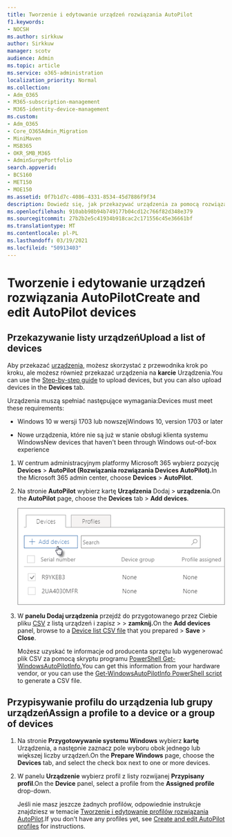 ```yaml
---
title: Tworzenie i edytowanie urządzeń rozwiązania AutoPilot
f1.keywords:
- NOCSH
ms.author: sirkkuw
author: Sirkkuw
manager: scotv
audience: Admin
ms.topic: article
ms.service: o365-administration
localization_priority: Normal
ms.collection:
- Adm_O365
- M365-subscription-management
- M365-identity-device-management
ms.custom:
- Adm_O365
- Core_O365Admin_Migration
- MiniMaven
- MSB365
- OKR_SMB_M365
- AdminSurgePortfolio
search.appverid:
- BCS160
- MET150
- MOE150
ms.assetid: 0f7b1d7c-4086-4331-8534-45d7886f9f34
description: Dowiedz się, jak przekazywać urządzenia za pomocą rozwiązania AutoPilot w uwitrynie Microsoft 365 Business Premium. Profil możesz przypisać do urządzenia lub grupy urządzeń.
ms.openlocfilehash: 910abb98b94b749177b04cd12c766f82d348e379
ms.sourcegitcommit: 27b2b2e5c41934b918cac2c171556c45e36661bf
ms.translationtype: MT
ms.contentlocale: pl-PL
ms.lasthandoff: 03/19/2021
ms.locfileid: "50913403"
---
```

# <a name="create-and-edit-autopilot-devices"></a><span data-ttu-id="e4ebc-104">Tworzenie i edytowanie urządzeń rozwiązania AutoPilot</span><span class="sxs-lookup"><span data-stu-id="e4ebc-104">Create and edit AutoPilot devices</span></span>

## <a name="upload-a-list-of-devices"></a><span data-ttu-id="e4ebc-105">Przekazywanie listy urządzeń</span><span class="sxs-lookup"><span data-stu-id="e4ebc-105">Upload a list of devices</span></span>

<span data-ttu-id="e4ebc-106">Aby przekazać [urządzenia,](add-autopilot-devices-and-profile.md) możesz skorzystać z przewodnika krok po kroku, ale możesz również przekazać urządzenia na **karcie** Urządzenia.</span><span class="sxs-lookup"><span data-stu-id="e4ebc-106">You can use the [Step-by-step guide](add-autopilot-devices-and-profile.md) to upload devices, but you can also upload devices in the **Devices** tab.</span></span> 
  
<span data-ttu-id="e4ebc-107">Urządzenia muszą spełniać następujące wymagania:</span><span class="sxs-lookup"><span data-stu-id="e4ebc-107">Devices must meet these requirements:</span></span>
  
- <span data-ttu-id="e4ebc-108">Windows 10 w wersji 1703 lub nowszej</span><span class="sxs-lookup"><span data-stu-id="e4ebc-108">Windows 10, version 1703 or later</span></span>
    
- <span data-ttu-id="e4ebc-109">Nowe urządzenia, które nie są już w stanie obsługi klienta systemu Windows</span><span class="sxs-lookup"><span data-stu-id="e4ebc-109">New devices that haven't been through Windows out-of-box experience</span></span>

1. <span data-ttu-id="e4ebc-110">W centrum administracyjnym platformy Microsoft 365 wybierz pozycję **Devices** \> **AutoPilot (Rozwiązania rozwiązania Devices AutoPilot).**</span><span class="sxs-lookup"><span data-stu-id="e4ebc-110">In the Microsoft 365 admin center, choose **Devices** \> **AutoPilot**.</span></span>
  
2. <span data-ttu-id="e4ebc-111">Na stronie **AutoPilot** wybierz kartę **Urządzenia** Dodaj \> **urządzenia.**</span><span class="sxs-lookup"><span data-stu-id="e4ebc-111">On the **AutoPilot** page, choose the **Devices** tab \> **Add devices**.</span></span>
    
    ![In the Devices tab, choose Add devices.](../media/6ba81e22-c873-40ad-8a72-ce64d15ea6ba.png)
  
3. <span data-ttu-id="e4ebc-113">W **panelu Dodaj urządzenia** przejdź do przygotowanego przez Ciebie pliku [CSV](../admin/misc/device-list.md) z listą urządzeń i zapisz \>  \> **zamknij.**</span><span class="sxs-lookup"><span data-stu-id="e4ebc-113">On the **Add devices** panel, browse to a [Device list CSV file](../admin/misc/device-list.md) that you prepared \> **Save** \> **Close**.</span></span>
    
    <span data-ttu-id="e4ebc-114">Możesz uzyskać te informacje od producenta sprzętu lub wygenerować plik CSV za pomocą skryptu programu [PowerShell Get-WindowsAutoPilotInfo.](https://www.powershellgallery.com/packages/Get-WindowsAutoPilotInfo)</span><span class="sxs-lookup"><span data-stu-id="e4ebc-114">You can get this information from your hardware vendor, or you can use the [Get-WindowsAutoPilotInfo PowerShell script](https://www.powershellgallery.com/packages/Get-WindowsAutoPilotInfo) to generate a CSV file.</span></span> 
    
## <a name="assign-a-profile-to-a-device-or-a-group-of-devices"></a><span data-ttu-id="e4ebc-115">Przypisywanie profilu do urządzenia lub grupy urządzeń</span><span class="sxs-lookup"><span data-stu-id="e4ebc-115">Assign a profile to a device or a group of devices</span></span>

1. <span data-ttu-id="e4ebc-116">Na stronie **Przygotowywanie systemu Windows** wybierz **kartę** Urządzenia, a następnie zaznacz pole wyboru obok jednego lub większej liczby urządzeń.</span><span class="sxs-lookup"><span data-stu-id="e4ebc-116">On the **Prepare Windows** page, choose the **Devices** tab, and select the check box next to one or more devices.</span></span> 
    
2. <span data-ttu-id="e4ebc-117">W panelu **Urządzenie** wybierz profil z listy rozwijanej **Przypisany profil**.</span><span class="sxs-lookup"><span data-stu-id="e4ebc-117">On the **Device** panel, select a profile from the **Assigned profile** drop-down.</span></span> 
    
    <span data-ttu-id="e4ebc-118">Jeśli nie masz jeszcze żadnych profilów, odpowiednie instrukcje znajdziesz w temacie [Tworzenie i edytowanie profilów rozwiązania AutoPilot](create-and-edit-autopilot-profiles.md).</span><span class="sxs-lookup"><span data-stu-id="e4ebc-118">If you don't have any profiles yet, see [Create and edit AutoPilot profiles](create-and-edit-autopilot-profiles.md) for instructions.</span></span> 
